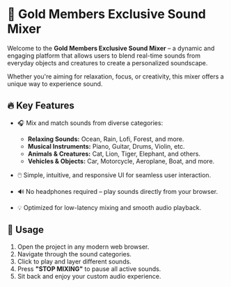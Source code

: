 # 🎵 Gold Members Exclusive Sound Mixer

Welcome to the **Gold Members Exclusive Sound Mixer** – a dynamic and engaging platform that allows users to blend real-time sounds from everyday objects and creatures to create a personalized soundscape.

Whether you're aiming for relaxation, focus, or creativity, this mixer offers a unique way to experience sound.

## 🔥 Key Features

- 🎧 Mix and match sounds from diverse categories:
  - **Relaxing Sounds:** Ocean, Rain, Lofi, Forest, and more.
  - **Musical Instruments:** Piano, Guitar, Drums, Violin, etc.
  - **Animals & Creatures:** Cat, Lion, Tiger, Elephant, and others.
  - **Vehicles & Objects:** Car, Motorcycle, Aeroplane, Boat, and more.
  
- 🖱️ Simple, intuitive, and responsive UI for seamless user interaction.
- 🔊 No headphones required – play sounds directly from your browser.
- 💡 Optimized for low-latency mixing and smooth audio playback.

## 🚀 Usage

1. Open the project in any modern web browser.
2. Navigate through the sound categories.
3. Click to play and layer different sounds.
4. Press **"STOP MIXING"** to pause all active sounds.
5. Sit back and enjoy your custom audio experience.

